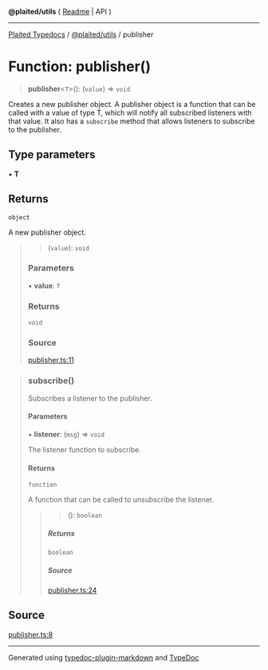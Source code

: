 **@plaited/utils** ( [Readme](../README.md) \| API )

***

[Plaited Typedocs](../../../modules.md) / [@plaited/utils](../modules.md) / publisher

# Function: publisher()

> **publisher**\<`T`\>(): (`value`) => `void`

Creates a new publisher object.
A publisher object is a function that can be called with a value of type T,
which will notify all subscribed listeners with that value.
It also has a `subscribe` method that allows listeners to subscribe to the publisher.

## Type parameters

▪ **T**

## Returns

`object`

A new publisher object.

> > (`value`): `void`
>
> ### Parameters
>
> ▪ **value**: `T`
>
> ### Returns
>
> `void`
>
> ### Source
>
> [publisher.ts:11](https://github.com/plaited/plaited/blob/95d1a1b/libs/utils/src/publisher.ts#L11)
>

> ### subscribe()
>
> Subscribes a listener to the publisher.
>
> #### Parameters
>
> ▪ **listener**: (`msg`) => `void`
>
> The listener function to subscribe.
>
> #### Returns
>
> `function`
>
> A function that can be called to unsubscribe the listener.
>
> > > (): `boolean`
> >
> > ##### Returns
> >
> > `boolean`
> >
> > ##### Source
> >
> > [publisher.ts:24](https://github.com/plaited/plaited/blob/95d1a1b/libs/utils/src/publisher.ts#L24)
> >
>

## Source

[publisher.ts:8](https://github.com/plaited/plaited/blob/95d1a1b/libs/utils/src/publisher.ts#L8)

***

Generated using [typedoc-plugin-markdown](https://www.npmjs.com/package/typedoc-plugin-markdown) and [TypeDoc](https://typedoc.org/)
